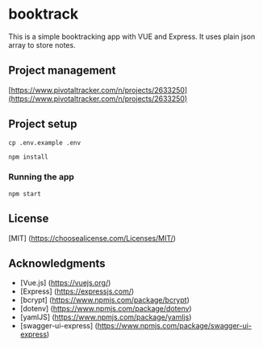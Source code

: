 # booktrack

This is a simple booktracking app with VUE and Express. It uses plain json array to store notes.

## Project management

[https://www.pivotaltracker.com/n/projects/2633250](https://www.pivotaltracker.com/n/projects/2633250)

## Project setup

```
cp .env.example .env
```

```
npm install
```

### Running the app

```
npm start
```

## License

[MIT] (https://choosealicense.com/Licenses/MIT/)

## Acknowledgments

* [Vue.js] (https://vuejs.org/)
* [Express] (https://expressjs.com/)
* [bcrypt] (https://www.npmjs.com/package/bcrypt)
* [dotenv] (https://www.npmjs.com/package/dotenv)
* [yamlJS] (https://www.npmjs.com/package/yamljs)
* [swagger-ui-express] (https://www.npmjs.com/package/swagger-ui-express)
